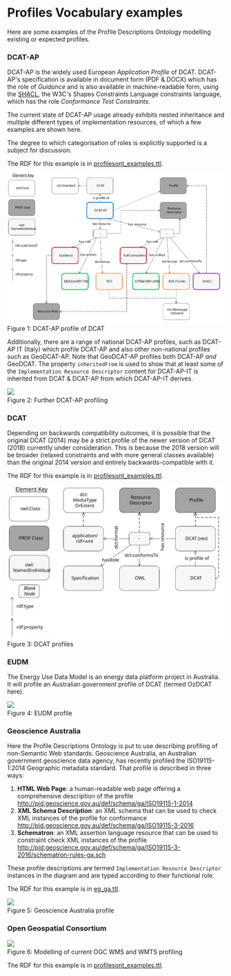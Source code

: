 # Profiles Vocabulary examples
Here are some examples of the Profile Descriptions Ontology modelling existing or expected profiles.

### DCAT-AP
DCAT-AP is the widely used European *Application Profile* of DCAT. DCAT-AP's specification is available in document form (PDF & DOCX) which has the role of *Guidance* and is also available in machine-readable form, using the [SHACL](https://www.w3.org/TR/shacl/), the W3C's Shapes Constraints Language constraints language, which has the role *Conformance Test Constraints*.

The current state of DCAT-AP usage already exhibits nested inheritance and multiple different types of implementation resources, of which a few examples are shown here.

The degree to which categorisation of roles is explicitly supported is a subject for discussion.

The RDF for this example is in [profilesont_examples.ttl](profilesont_examples.ttl).

![](dcat-ap.svg)  
Figure 1: DCAT-AP profile of DCAT

Additionally, there are a range of national DCAT-AP profiles, such as DCAT-AP IT (Italy) which profile DCAT-AP and also other non-national profiles such as GeoDCAT-AP. Note that GeoDCAT-AP profiles both DCAT-AP *and* GeoDCAT. The property `inheritedFrom` is used to show that at least some of the `Implementation Resource Descriptor` content for DCAT-AP-IT is inherited from DCAT & DCAT-AP from which DCAT-AP-IT derives.

![](eg_dcat-ap2.png)  
Figure 2: Further DCAT-AP profiling

### DCAT
Depending on backwards compatibility outcomes, it is possible that the original DCAT (2014) may be a strict profile of the newer version of DCAT (2018) currently under consideration. This is because the 2018 version will be broader (relaxed constraints and with more general classes available) than the original 2014 version and entirely backwards-compatible with it.

The RDF for this example is in [profilesont_examples.ttl](profilesont_examples.ttl).

![](dcat.svg)  
Figure 3: DCAT profiles

### EUDM
The Energy Use Data Model is an energy data platform project in Australia. It will profile an Australian government profile of DCAT (termed OzDCAT here).

![](eg_EUDM.png)  
Figure 4: EUDM profile

### Geoscience Australia
Here the Profile Descriptions Ontology is put to use describing profiling of non-Semantic Web standards. Geoscience Australia, an Australian government geoscience data agency, has recently profiled the ISO19115-1:2014 Geographic metadata standard. That profile is described in three ways:

1. **HTML Web Page**: a human-readable web page offering a comprehensive description of the profile <http://pid.geoscience.gov.au/def/schema/ga/ISO19115-1-2014>
2. **XML Schema Description**: an XML schema that can be used to check XML instances of the profile for conformance <http://pid.geoscience.gov.au/def/schema/ga/ISO19115-3-2016>
3. **Schematron**: an XML assertion language resource that can be used to constraint check XML instances of the profile <http://pid.geoscience.gov.au/def/schema/ga/ISO19115-3-2016/schematron-rules-ga.sch>

These profile descriptions are termed `Implementation Resource Descriptor` instances in the diagram and are typed according to their functional role.

The RDF for this example is in [eg_ga.ttl](eg_ga.ttl).

![](examples/ga.svg)  
Figure 5: Geoscience Australia profile

### Open Geospatial Consortium

![](eg_ogc.png)  
Figure 6: Modelling of current OGC WMS and WMTS profiling

The RDF for this example is in [profilesont_examples.ttl](profilesont_examples.ttl).
